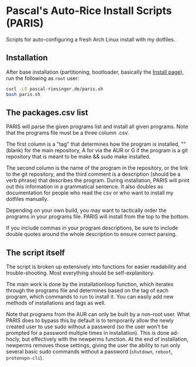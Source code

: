 # Pascal's Auto-Rice Install Scripts (PARIS)

Scripts for auto-configuring a fresh Arch Linux install with my dotfiles.

## Installation

After base installation (partitioning, bootloader, basically the [Install page](https://wiki.archlinux.org/index.php/Installation_guide)),
run the following as `root` user:

```sh
curl -LO pascal-riesinger.de/paris.sh
bash paris.sh
```

## The packages.csv list

PARIS will parse the given programs list and install all given programs. Note that the programs file must be a three column .csv.

The first column is a "tag" that determines how the program is installed, "" (blank) for the main repository, A for via the AUR or G if the program is a git repository that is meant to be make && sudo make installed.

The second column is the name of the program in the repository, or the link to the git repository, and the third comment is a description (should be a verb phrase) that describes the program. During installation, PARIS will print out this information in a grammatical sentence. It also doubles as documentation for people who read the csv or who want to install my dotfiles manually.

Depending on your own build, you may want to tactically order the programs in your programs file. PARIS will install from the top to the bottom.

If you include commas in your program descriptions, be sure to include double quotes around the whole description to ensure correct parsing.


## The script itself

The script is broken up extensively into functions for easier readability and trouble-shooting. Most everything should be self-explanitory.

The main work is done by the installationloop function, which iterates through the programs file and determines based on the tag of each program, which commands to run to install it. You can easily add new methods of installations and tags as well.

Note that programs from the AUR can only be built by a non-root user. What PARIS does to bypass this by default is to temporarily allow the newly created user to use sudo without a password (so the user won't be prompted for a password multiple times in installation). This is done ad-hocly, but effectively with the newperms function. At the end of installation, newperms removes those settings, giving the user the ability to run only several basic sudo commands without a password (`shutdown`, `reboot`, `protonvpn-cli`).
